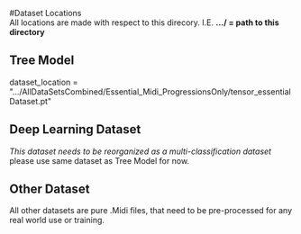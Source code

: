 #Dataset Locations  
All locations are made with respect to this direcory. I.E. **.../ = path to this directory**
## Tree Model
dataset_location = ".../AllDataSetsCombined/Essential_Midi_ProgressionsOnly/tensor_essentialDataset.pt"

## Deep Learning Dataset
*This dataset needs to be reorganized as a multi-classification dataset*  
please use same dataset as Tree Model for now.

## Other Dataset
All other datasets are pure .Midi files, that need to be pre-processed for any real world use or training.
